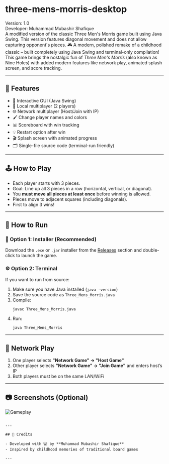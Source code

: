 # three-mens-morris-desktop
Version: 1.0  
Developer: Muhammad Mubashir Shafique  
A modified version of the classic Three Men's Morris game built using Java Swing. This version features diagonal movement and does not allow capturing opponent's pieces.
🎮 A modern, polished remake of a childhood classic – built completely using Java Swing and terminal-only compilation! This game brings the nostalgic fun of *Three Men's Morris* (also known as Nine Holes) with added modern features like network play, animated splash screen, and score tracking.

---

## 🧩 Features

- 🎨 Interactive GUI (Java Swing)
- 👥 Local multiplayer (2 players)
- 🌐 Network multiplayer (Host/Join with IP)
- 🖌 Change player names and colors
- 📊 Scoreboard with win tracking
- 💡 Restart option after win
- 🎬 Splash screen with animated progress
- 🗂 Single-file source code (terminal-run friendly)

---

## 🕹 How to Play

- Each player starts with 3 pieces.
- Goal: Line up all 3 pieces in a row (horizontal, vertical, or diagonal).
- You **must move all pieces at least once** before winning is allowed.
- Pieces move to adjacent squares (including diagonals).
- First to align 3 wins!

---

## 🚀 How to Run

### 🔧 Option 1: Installer (Recommended)

Download the `.exe` or `.jar` installer from the [Releases](https://github.com/Muhammad-Mubashir-Shafique/three-mens-morris-desktop/releases) section and double-click to launch the game.

### ⚙️ Option 2: Terminal

If you want to run from source:

1. Make sure you have Java installed (`java -version`)
2. Save the source code as `Three_Mens_Morris.java`
3. Compile:
   ```bash
   javac Three_Mens_Morris.java
   ```
4. Run:
   ```bash
   java Three_Mens_Morris
   ```

---

## 📡 Network Play

1. One player selects **"Network Game" → "Host Game"**
2. Other player selects **"Network Game" → "Join Game"** and enters host’s IP
3. Both players must be on the same LAN/WiFi

---

## 📷 Screenshots (Optional)

![Gameplay](screenshot1.png)
```

---

## 🙌 Credits

- Developed with 💻 by **Muhammad Mubashir Shafique**
- Inspired by childhood memories of traditional board games

---
